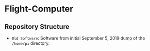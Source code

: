 # Flight-Computer

## Repository Structure

- `Old Software`: Software from initial September 5, 2019 dump of the `/home/pi` directory.
